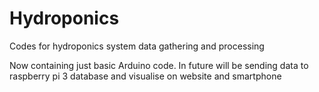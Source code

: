 # Hydroponics
Codes for hydroponics system data gathering and processing

Now containing just basic Arduino code.
In future will be sending data to raspberry pi 3 database and visualise on website and smartphone
